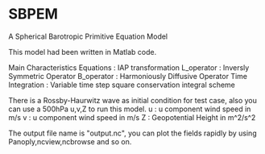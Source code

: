 # SBPEM
A Spherical Barotropic Primitive Equation Model

This model had been written in Matlab code.

Main Characteristics
Equations        : IAP transformation
L_operator       : Inversly Symmetric Operator
B_operator       : Harmoniously Diffusive Operator
Time Integration : Variable time step square conservation integral scheme

There is a Rossby-Haurwitz wave as initial condition for test case, also you can use a 500hPa u,v,Z to run this model.
u : u component wind speed in m/s
v : u component wind speed in m/s
Z : Geopotential Height in m^2/s^2

The output file name is "output.nc", you can plot the fields rapidly by using Panoply,ncview,ncbrowse and so on.